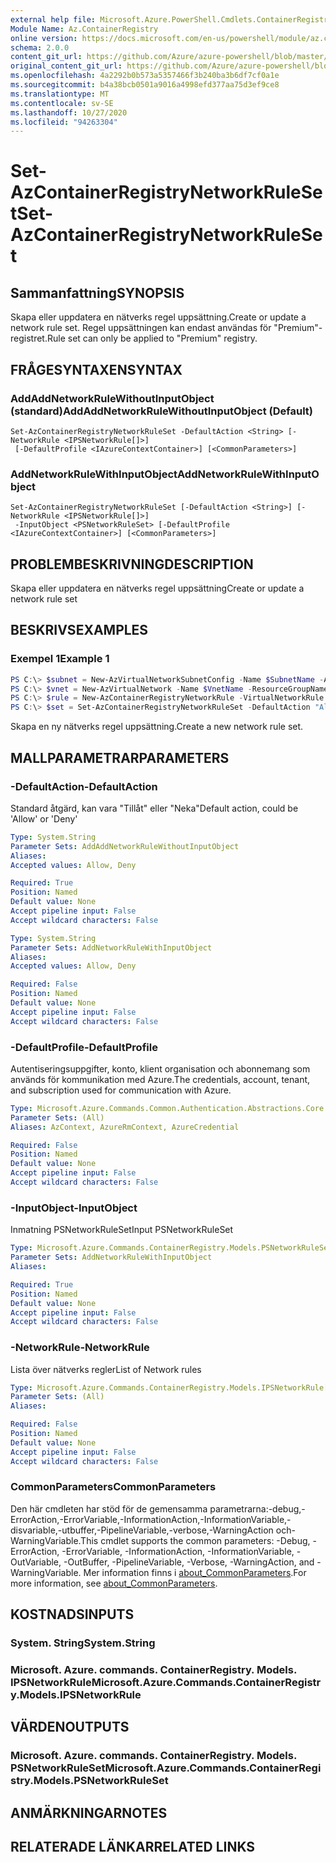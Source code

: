 ```yaml
---
external help file: Microsoft.Azure.PowerShell.Cmdlets.ContainerRegistry.dll-Help.xml
Module Name: Az.ContainerRegistry
online version: https://docs.microsoft.com/en-us/powershell/module/az.containerregistry/set-azcontainerregistrynetworkruleset
schema: 2.0.0
content_git_url: https://github.com/Azure/azure-powershell/blob/master/src/ContainerRegistry/ContainerRegistry/help/Set-AzContainerRegistryNetworkRuleSet.md
original_content_git_url: https://github.com/Azure/azure-powershell/blob/master/src/ContainerRegistry/ContainerRegistry/help/Set-AzContainerRegistryNetworkRuleSet.md
ms.openlocfilehash: 4a2292b0b573a5357466f3b240ba3b6df7cf0a1e
ms.sourcegitcommit: b4a38bcb0501a9016a4998efd377aa75d3ef9ce8
ms.translationtype: MT
ms.contentlocale: sv-SE
ms.lasthandoff: 10/27/2020
ms.locfileid: "94263304"
---
```

# <span data-ttu-id="8511d-101">Set-AzContainerRegistryNetworkRuleSet</span><span class="sxs-lookup"><span data-stu-id="8511d-101">Set-AzContainerRegistryNetworkRuleSet</span></span>

## <span data-ttu-id="8511d-102">Sammanfattning</span><span class="sxs-lookup"><span data-stu-id="8511d-102">SYNOPSIS</span></span>
<span data-ttu-id="8511d-103">Skapa eller uppdatera en nätverks regel uppsättning.</span><span class="sxs-lookup"><span data-stu-id="8511d-103">Create or update a network rule set.</span></span> <span data-ttu-id="8511d-104">Regel uppsättningen kan endast användas för "Premium"-registret.</span><span class="sxs-lookup"><span data-stu-id="8511d-104">Rule set can only be applied to "Premium" registry.</span></span>

## <span data-ttu-id="8511d-105">FRÅGESYNTAXEN</span><span class="sxs-lookup"><span data-stu-id="8511d-105">SYNTAX</span></span>

### <span data-ttu-id="8511d-106">AddAddNetworkRuleWithoutInputObject (standard)</span><span class="sxs-lookup"><span data-stu-id="8511d-106">AddAddNetworkRuleWithoutInputObject (Default)</span></span>
```
Set-AzContainerRegistryNetworkRuleSet -DefaultAction <String> [-NetworkRule <IPSNetworkRule[]>]
 [-DefaultProfile <IAzureContextContainer>] [<CommonParameters>]
```

### <span data-ttu-id="8511d-107">AddNetworkRuleWithInputObject</span><span class="sxs-lookup"><span data-stu-id="8511d-107">AddNetworkRuleWithInputObject</span></span>
```
Set-AzContainerRegistryNetworkRuleSet [-DefaultAction <String>] [-NetworkRule <IPSNetworkRule[]>]
 -InputObject <PSNetworkRuleSet> [-DefaultProfile <IAzureContextContainer>] [<CommonParameters>]
```

## <span data-ttu-id="8511d-108">PROBLEMBESKRIVNING</span><span class="sxs-lookup"><span data-stu-id="8511d-108">DESCRIPTION</span></span>
<span data-ttu-id="8511d-109">Skapa eller uppdatera en nätverks regel uppsättning</span><span class="sxs-lookup"><span data-stu-id="8511d-109">Create or update a network rule set</span></span>

## <span data-ttu-id="8511d-110">BESKRIVS</span><span class="sxs-lookup"><span data-stu-id="8511d-110">EXAMPLES</span></span>

### <span data-ttu-id="8511d-111">Exempel 1</span><span class="sxs-lookup"><span data-stu-id="8511d-111">Example 1</span></span>
```powershell
PS C:\> $subnet = New-AzVirtualNetworkSubnetConfig -Name $SubnetName -AddressPrefix "10.0.1.0/24" -ServiceEndpoint "Microsoft.ContainerRegistry"
PS C:\> $vnet = New-AzVirtualNetwork -Name $VnetName -ResourceGroupName $resourceGroupName -Location $location -AddressPrefix "10.0.0.0/16" -Subnet $subnet
PS C:\> $rule = New-AzContainerRegistryNetworkRule -VirtualNetworkRule -VirtualNetworkResourceId $vnet.Subnets[0].Id
PS C:\> $set = Set-AzContainerRegistryNetworkRuleSet -DefaultAction "Allow" -NetworkRule $rule
```

<span data-ttu-id="8511d-112">Skapa en ny nätverks regel uppsättning.</span><span class="sxs-lookup"><span data-stu-id="8511d-112">Create a new network rule set.</span></span>

## <span data-ttu-id="8511d-113">MALLPARAMETRAR</span><span class="sxs-lookup"><span data-stu-id="8511d-113">PARAMETERS</span></span>

### <span data-ttu-id="8511d-114">-DefaultAction</span><span class="sxs-lookup"><span data-stu-id="8511d-114">-DefaultAction</span></span>
<span data-ttu-id="8511d-115">Standard åtgärd, kan vara "Tillåt" eller "Neka"</span><span class="sxs-lookup"><span data-stu-id="8511d-115">Default action, could be 'Allow' or 'Deny'</span></span>

```yaml
Type: System.String
Parameter Sets: AddAddNetworkRuleWithoutInputObject
Aliases:
Accepted values: Allow, Deny

Required: True
Position: Named
Default value: None
Accept pipeline input: False
Accept wildcard characters: False
```

```yaml
Type: System.String
Parameter Sets: AddNetworkRuleWithInputObject
Aliases:
Accepted values: Allow, Deny

Required: False
Position: Named
Default value: None
Accept pipeline input: False
Accept wildcard characters: False
```

### <span data-ttu-id="8511d-116">-DefaultProfile</span><span class="sxs-lookup"><span data-stu-id="8511d-116">-DefaultProfile</span></span>
<span data-ttu-id="8511d-117">Autentiseringsuppgifter, konto, klient organisation och abonnemang som används för kommunikation med Azure.</span><span class="sxs-lookup"><span data-stu-id="8511d-117">The credentials, account, tenant, and subscription used for communication with Azure.</span></span>

```yaml
Type: Microsoft.Azure.Commands.Common.Authentication.Abstractions.Core.IAzureContextContainer
Parameter Sets: (All)
Aliases: AzContext, AzureRmContext, AzureCredential

Required: False
Position: Named
Default value: None
Accept pipeline input: False
Accept wildcard characters: False
```

### <span data-ttu-id="8511d-118">-InputObject</span><span class="sxs-lookup"><span data-stu-id="8511d-118">-InputObject</span></span>
<span data-ttu-id="8511d-119">Inmatning PSNetworkRuleSet</span><span class="sxs-lookup"><span data-stu-id="8511d-119">Input PSNetworkRuleSet</span></span>

```yaml
Type: Microsoft.Azure.Commands.ContainerRegistry.Models.PSNetworkRuleSet
Parameter Sets: AddNetworkRuleWithInputObject
Aliases:

Required: True
Position: Named
Default value: None
Accept pipeline input: False
Accept wildcard characters: False
```

### <span data-ttu-id="8511d-120">-NetworkRule</span><span class="sxs-lookup"><span data-stu-id="8511d-120">-NetworkRule</span></span>
<span data-ttu-id="8511d-121">Lista över nätverks regler</span><span class="sxs-lookup"><span data-stu-id="8511d-121">List of Network rules</span></span>

```yaml
Type: Microsoft.Azure.Commands.ContainerRegistry.Models.IPSNetworkRule[]
Parameter Sets: (All)
Aliases:

Required: False
Position: Named
Default value: None
Accept pipeline input: False
Accept wildcard characters: False
```

### <span data-ttu-id="8511d-122">CommonParameters</span><span class="sxs-lookup"><span data-stu-id="8511d-122">CommonParameters</span></span>
<span data-ttu-id="8511d-123">Den här cmdleten har stöd för de gemensamma parametrarna:-debug,-ErrorAction,-ErrorVariable,-InformationAction,-InformationVariable,-disvariable,-utbuffer,-PipelineVariable,-verbose,-WarningAction och-WarningVariable.</span><span class="sxs-lookup"><span data-stu-id="8511d-123">This cmdlet supports the common parameters: -Debug, -ErrorAction, -ErrorVariable, -InformationAction, -InformationVariable, -OutVariable, -OutBuffer, -PipelineVariable, -Verbose, -WarningAction, and -WarningVariable.</span></span> <span data-ttu-id="8511d-124">Mer information finns i [about_CommonParameters](http://go.microsoft.com/fwlink/?LinkID=113216).</span><span class="sxs-lookup"><span data-stu-id="8511d-124">For more information, see [about_CommonParameters](http://go.microsoft.com/fwlink/?LinkID=113216).</span></span>

## <span data-ttu-id="8511d-125">KOSTNADS</span><span class="sxs-lookup"><span data-stu-id="8511d-125">INPUTS</span></span>

### <span data-ttu-id="8511d-126">System. String</span><span class="sxs-lookup"><span data-stu-id="8511d-126">System.String</span></span>

### <span data-ttu-id="8511d-127">Microsoft. Azure. commands. ContainerRegistry. Models. IPSNetworkRule</span><span class="sxs-lookup"><span data-stu-id="8511d-127">Microsoft.Azure.Commands.ContainerRegistry.Models.IPSNetworkRule</span></span>

## <span data-ttu-id="8511d-128">VÄRDEN</span><span class="sxs-lookup"><span data-stu-id="8511d-128">OUTPUTS</span></span>

### <span data-ttu-id="8511d-129">Microsoft. Azure. commands. ContainerRegistry. Models. PSNetworkRuleSet</span><span class="sxs-lookup"><span data-stu-id="8511d-129">Microsoft.Azure.Commands.ContainerRegistry.Models.PSNetworkRuleSet</span></span>

## <span data-ttu-id="8511d-130">ANMÄRKNINGAR</span><span class="sxs-lookup"><span data-stu-id="8511d-130">NOTES</span></span>

## <span data-ttu-id="8511d-131">RELATERADE LÄNKAR</span><span class="sxs-lookup"><span data-stu-id="8511d-131">RELATED LINKS</span></span>
